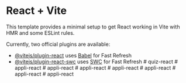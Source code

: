 # React + Vite

This template provides a minimal setup to get React working in Vite with HMR and some ESLint rules.

Currently, two official plugins are available:

- [@vitejs/plugin-react](https://github.com/vitejs/vite-plugin-react/blob/main/packages/plugin-react/README.md) uses [Babel](https://babeljs.io/) for Fast Refresh
- [@vitejs/plugin-react-swc](https://github.com/vitejs/vite-plugin-react-swc) uses [SWC](https://swc.rs/) for Fast Refresh
#   q u i z - r e a c t  
 #   a p p l i - r e a c t  
 #   a p p l i - r e a c t  
 #   a p p l i - r e a c t  
 #   a p p l i - r e a c t  
 #   a p p l i - r e a c t  
 #   a p p l i - r e a c t  
 #   a p p l i - r e a c t  
 